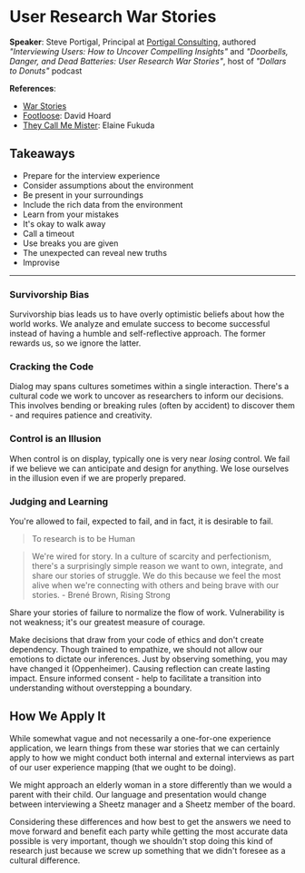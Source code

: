 # User Research War Stories

__Speaker__: Steve Portigal, Principal at [Portigal Consulting](http://www.portigal.com/), authored _"Interviewing Users: How to Uncover Compelling Insights"_ and _"Doorbells, Danger, and Dead Batteries: User Research War Stories"_, host of _"Dollars to Donuts"_ podcast

__References__:

- [War Stories](http://www.portigal.com/category/series/warstories)
- [Footloose](http://www.portigal.com/davids-war-story-footloose/): David Hoard
- [They Call Me Mister](http://www.portigal.com/elaines-war-story-they-call-me-mister/): Elaine Fukuda


## Takeaways

- Prepare for the interview experience
- Consider assumptions about the environment
- Be present in your surroundings
- Include the rich data from the environment
- Learn from your mistakes
- It's okay to walk away
- Call a timeout
- Use breaks you are given
- The unexpected can reveal new truths
- Improvise

---

### Survivorship Bias

Survivorship bias leads us to have overly optimistic beliefs about how the world works. We analyze and emulate success to become successful instead of having a humble and self-reflective approach. The former rewards us, so we ignore the latter.


### Cracking the Code

Dialog may spans cultures sometimes within a single interaction. There's a cultural code we work to uncover as researchers to inform our decisions. This involves bending or breaking rules (often by accident) to discover them - and requires patience and creativity.

### Control is an Illusion

When control is on display, typically one is very near _losing_ control. We fail if we believe we can anticipate and design for anything. We lose ourselves in the illusion even if we are properly prepared.

### Judging and Learning

You're allowed to fail, expected to fail, and in fact, it is desirable to fail.

> To research is to be Human

> We're wired for story. In a culture of scarcity and perfectionism, there's a surprisingly simple reason we want to own, integrate, and share our stories of struggle. We do this because we feel the most alive when we're connecting with others and being brave with our stories.
> \- Brené Brown, Rising Strong

Share your stories of failure to normalize the flow of work. Vulnerability is not weakness; it's our greatest measure of courage.

Make decisions that draw from your code of ethics and don't create dependency. Though trained to empathize, we should not allow our emotions to dictate our inferences. Just by observing something, you may have changed it (Oppenheimer). Causing reflection can create lasting impact. Ensure informed consent - help to facilitate a transition into understanding without overstepping a boundary.

## How We Apply It

While somewhat vague and not necessarily a one-for-one experience application, we learn things from these war stories that we can certainly apply to how we might conduct both internal and external interviews as part of our user experience mapping (that we ought to be doing).

We might approach an elderly woman in a store differently than we would a parent with their child. Our language and presentation would change between interviewing a Sheetz manager and a Sheetz member of the board.

Considering these differences and how best to get the answers we need to move forward and benefit each party while getting the most accurate data possible is very important, though we shouldn't stop doing this kind of research just because we screw up something that we didn't foresee as a cultural difference.